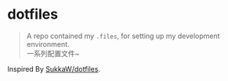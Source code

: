 # dotfiles


> A repo contained my `.files`, for setting up my development environment.  
> 一系列配置文件~

Inspired By [SukkaW/dotfiles](https://github.com/SukkaW/dotfiles).
